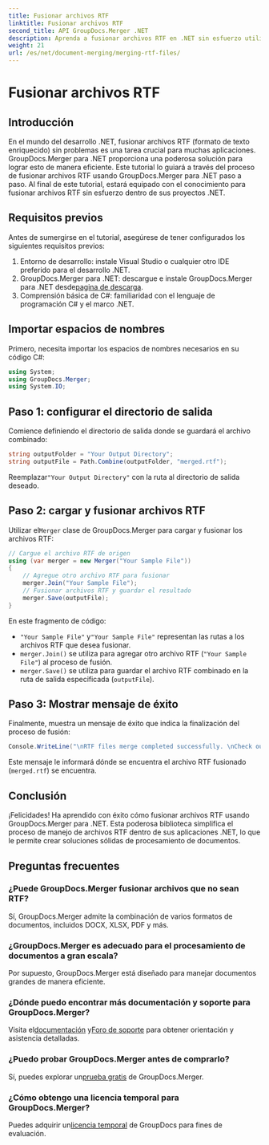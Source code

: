 ```yaml
---
title: Fusionar archivos RTF
linktitle: Fusionar archivos RTF
second_title: API GroupDocs.Merger .NET
description: Aprenda a fusionar archivos RTF en .NET sin esfuerzo utilizando GroupDocs.Merger para un procesamiento de documentos sin problemas.
weight: 21
url: /es/net/document-merging/merging-rtf-files/
---
```


# Fusionar archivos RTF

## Introducción
En el mundo del desarrollo .NET, fusionar archivos RTF (formato de texto enriquecido) sin problemas es una tarea crucial para muchas aplicaciones. GroupDocs.Merger para .NET proporciona una poderosa solución para lograr esto de manera eficiente. Este tutorial lo guiará a través del proceso de fusionar archivos RTF usando GroupDocs.Merger para .NET paso a paso. Al final de este tutorial, estará equipado con el conocimiento para fusionar archivos RTF sin esfuerzo dentro de sus proyectos .NET.
## Requisitos previos
Antes de sumergirse en el tutorial, asegúrese de tener configurados los siguientes requisitos previos:
1. Entorno de desarrollo: instale Visual Studio o cualquier otro IDE preferido para el desarrollo .NET.
2.  GroupDocs.Merger para .NET: descargue e instale GroupDocs.Merger para .NET desde[pagina de descarga](https://releases.groupdocs.com/merger/net/).
3. Comprensión básica de C#: familiaridad con el lenguaje de programación C# y el marco .NET.

## Importar espacios de nombres
Primero, necesita importar los espacios de nombres necesarios en su código C#:
```csharp
using System; 
using GroupDocs.Merger;
using System.IO;
```
## Paso 1: configurar el directorio de salida
Comience definiendo el directorio de salida donde se guardará el archivo combinado:
```csharp
string outputFolder = "Your Output Directory";
string outputFile = Path.Combine(outputFolder, "merged.rtf");
```
 Reemplazar`"Your Output Directory"` con la ruta al directorio de salida deseado.
## Paso 2: cargar y fusionar archivos RTF
 Utilizar el`Merger` clase de GroupDocs.Merger para cargar y fusionar los archivos RTF:
```csharp
// Cargue el archivo RTF de origen
using (var merger = new Merger("Your Sample File"))
{
    // Agregue otro archivo RTF para fusionar
    merger.Join("Your Sample File");
    // Fusionar archivos RTF y guardar el resultado
    merger.Save(outputFile);
}
```
En este fragmento de código:
- `"Your Sample File"` y`"Your Sample File"` representan las rutas a los archivos RTF que desea fusionar.
- `merger.Join()` se utiliza para agregar otro archivo RTF (`"Your Sample File"`) al proceso de fusión.
- `merger.Save()` se utiliza para guardar el archivo RTF combinado en la ruta de salida especificada (`outputFile`).
## Paso 3: Mostrar mensaje de éxito
Finalmente, muestra un mensaje de éxito que indica la finalización del proceso de fusión:
```csharp
Console.WriteLine("\nRTF files merge completed successfully. \nCheck output in {0}", outputFolder);
```
Este mensaje le informará dónde se encuentra el archivo RTF fusionado (`merged.rtf`) se encuentra.

## Conclusión
¡Felicidades! Ha aprendido con éxito cómo fusionar archivos RTF usando GroupDocs.Merger para .NET. Esta poderosa biblioteca simplifica el proceso de manejo de archivos RTF dentro de sus aplicaciones .NET, lo que le permite crear soluciones sólidas de procesamiento de documentos.

## Preguntas frecuentes
### ¿Puede GroupDocs.Merger fusionar archivos que no sean RTF?
Sí, GroupDocs.Merger admite la combinación de varios formatos de documentos, incluidos DOCX, XLSX, PDF y más.
### ¿GroupDocs.Merger es adecuado para el procesamiento de documentos a gran escala?
Por supuesto, GroupDocs.Merger está diseñado para manejar documentos grandes de manera eficiente.
### ¿Dónde puedo encontrar más documentación y soporte para GroupDocs.Merger?
 Visita el[documentación](https://tutorials.groupdocs.com/merger/net/) y[Foro de soporte](https://forum.groupdocs.com/c/merger/32) para obtener orientación y asistencia detalladas.
### ¿Puedo probar GroupDocs.Merger antes de comprarlo?
 Sí, puedes explorar un[prueba gratis](https://releases.groupdocs.com/) de GroupDocs.Merger.
### ¿Cómo obtengo una licencia temporal para GroupDocs.Merger?
 Puedes adquirir un[licencia temporal](https://purchase.groupdocs.com/temporary-license/) de GroupDocs para fines de evaluación.